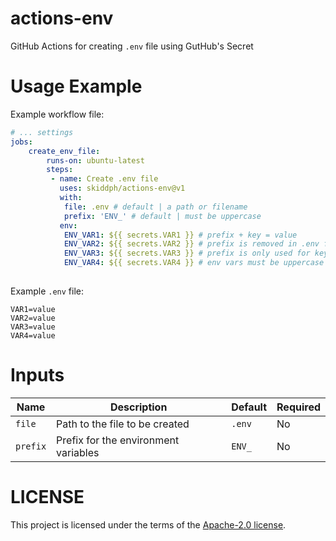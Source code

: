 # actions-env
GitHub Actions for creating `.env` file using GutHub's Secret

# Usage Example
Example workflow file:

```yaml
# ... settings
jobs:
    create_env_file:
        runs-on: ubuntu-latest
        steps:
         - name: Create .env file
           uses: skiddph/actions-env@v1
           with:
            file: .env # default | a path or filename
            prefix: 'ENV_' # default | must be uppercase
           env:
            ENV_VAR1: ${{ secrets.VAR1 }} # prefix + key = value
            ENV_VAR2: ${{ secrets.VAR2 }} # prefix is removed in .env file
            ENV_VAR3: ${{ secrets.VAR3 }} # prefix is only used for key lookup
            ENV_VAR4: ${{ secrets.VAR4 }} # env vars must be uppercase
           
```

Example `.env` file:
```env
VAR1=value
VAR2=value
VAR3=value
VAR4=value
```

# Inputs
| Name | Description | Default | Required |
| --- | --- | --- | --- |
| `file` | Path to the file to be created | `.env` | No |
| `prefix` | Prefix for the environment variables | `ENV_` | No |

# LICENSE
This project is licensed under the terms of the [Apache-2.0 license](LICENSE).
